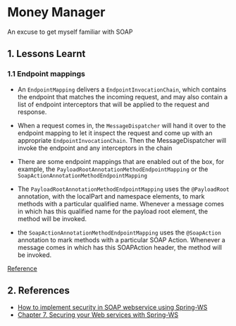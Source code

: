 # Money Manager

An excuse to get myself familiar with SOAP

## 1. Lessons Learnt

### 1.1 Endpoint mappings

- An `EndpointMapping` delivers a `EndpointInvocationChain`, which contains the endpoint that matches the incoming request, and may also contain a list of endpoint interceptors that will be applied to the request and response. 

-  When a request comes in, the `MessageDispatcher` will hand it over to the endpoint mapping to let it inspect the request and come up with an appropriate `EndpointInvocationChain`. Then the MessageDispatcher will invoke the endpoint and any interceptors in the chain

- There are some endpoint mappings that are enabled out of the box, for example, the `PayloadRootAnnotationMethodEndpointMapping` or the `SoapActionAnnotationMethodEndpointMapping`

- The `PayloadRootAnnotationMethodEndpointMapping` uses the `@PayloadRoot` annotation, with the localPart and namespace elements, to mark methods with a particular qualified name. Whenever a message comes in which has this qualified name for the payload root element, the method will be invoked.

- the `SoapActionAnnotationMethodEndpointMapping` uses the `@SoapAction` annotation to mark methods with a particular SOAP Action. Whenever a message comes in which has this SOAPAction header, the method will be invoked. 

[Reference](https://docs.spring.io/spring-ws/site/reference/html/server.html#server-endpoint-mapping)

## 2. References

- [How to implement security in SOAP webservice using Spring-WS](https://tutorialflix.com/How-to-implement-security-in-SOAP-webservice-using-Spring-WS/)
- [Chapter 7. Securing your Web services with Spring-WS](https://docs.spring.io/spring-ws/site/reference/html/security.html)